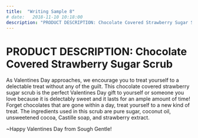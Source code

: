 ```yaml
---
title:  "Writing Sample 8"
# date:   2018-11-10 10:18:00
description: "PRODUCT DESCRIPTION: Chocolate Covered Strawberry Sugar Scrub"
---
```


# PRODUCT DESCRIPTION: Chocolate Covered Strawberry Sugar Scrub

As Valentines Day approaches, we encourage you to treat yourself to a delectable treat without any of the guilt. This chocolate covered strawberry sugar scrub is the perfect Valentines Day gift to yourself or someone you love because it is delectably sweet and it lasts for an ample amount of time! Forget chocolates that are gone within a day, treat yourself to a new kind of treat. The ingredients used in this scrub are pure sugar, coconut oil, unsweetened cocoa, Castille soap, and strawberry extract. 

~Happy Valentines Day from Sough Gentle!
